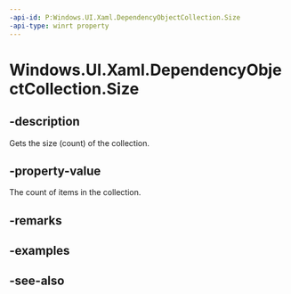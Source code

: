 ```yaml
---
-api-id: P:Windows.UI.Xaml.DependencyObjectCollection.Size
-api-type: winrt property
---
```


<!-- Property syntax
public uint Size { get; }
-->

# Windows.UI.Xaml.DependencyObjectCollection.Size

## -description
Gets the size (count) of the collection.



## -property-value
The count of items in the collection.

## -remarks

## -examples

## -see-also
